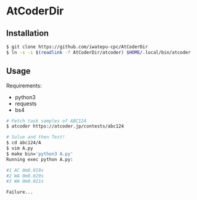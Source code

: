 # AtCoderDir

## Installation

```sh
$ git clone https://github.com/iwatepu-cpc/AtCoderDir
$ ln -s -i $(readlink -f AtCoderDir/atcoder) $HOME/.local/bin/atcoder
```

## Usage

Requirements:
- python3
- requests
- bs4

```sh
# Fetch task samples of ABC124
$ atcoder https://atcoder.jp/contests/abc124

# Solve and then Test!
$ cd abc124/A
$ vim A.py
$ make bin='python3 A.py'
Running exec python A.py:

#1 AC 0m0.019s
#2 WA 0m0.029s
#3 WA 0m0.021s

Failure...
```
